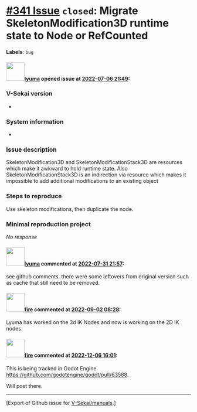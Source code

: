 # [\#341 Issue](https://github.com/V-Sekai/manuals/issues/341) `closed`: Migrate SkeletonModification3D runtime state to Node or RefCounted
**Labels**: `bug`


#### <img src="https://avatars.githubusercontent.com/u/39946030?v=4" width="50">[lyuma](https://github.com/lyuma) opened issue at [2022-07-06 21:49](https://github.com/V-Sekai/manuals/issues/341):

### V-Sekai version

*

### System information

*

### Issue description

SkeletonModification3D and SkeletonModificationStack3D are resources which make it awkward to hold runtime state. Also SkeletonModificationStack3D is an indirection via resource which makes it impossible to add additional modifications to an existing object 

### Steps to reproduce

Use skeleton modifications, then duplicate the node.

### Minimal reproduction project

_No response_

#### <img src="https://avatars.githubusercontent.com/u/39946030?v=4" width="50">[lyuma](https://github.com/lyuma) commented at [2022-07-31 21:57](https://github.com/V-Sekai/manuals/issues/341#issuecomment-1200508013):

see github comments. there were some leftovers from original version such as cache that still need to be removed.

#### <img src="https://avatars.githubusercontent.com/u/32321?u=c2e06a3d2b49a467aa907e54aa259516440267cc&v=4" width="50">[fire](https://github.com/fire) commented at [2022-09-02 08:28](https://github.com/V-Sekai/manuals/issues/341#issuecomment-1235222082):

Lyuma has worked on the 3d IK Nodes and now is working on the 2D IK nodes.

#### <img src="https://avatars.githubusercontent.com/u/32321?u=c2e06a3d2b49a467aa907e54aa259516440267cc&v=4" width="50">[fire](https://github.com/fire) commented at [2022-12-06 16:01](https://github.com/V-Sekai/manuals/issues/341#issuecomment-1339598678):

This is being tracked in Godot Engine https://github.com/godotengine/godot/pull/63588.

Will post there.


-------------------------------------------------------------------------------



[Export of Github issue for [V-Sekai/manuals](https://github.com/V-Sekai/manuals).]
